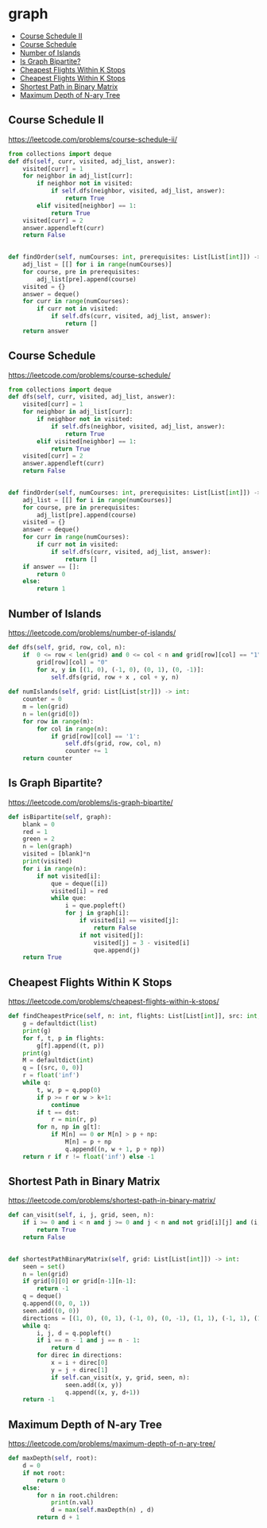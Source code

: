 # graph

+ [Course Schedule II](#course-schedule-II)
+ [Course Schedule](#course-schedule)
+ [Number of Islands](#number-of-islands)
+ [Is Graph Bipartite?](#is-graph-bipartite)
+ [Cheapest Flights Within K Stops](#cheapest-flights-within-k-stops)
+ [Cheapest Flights Within K Stops](#cheapest-flights-within-k-stops)
+ [Shortest Path in Binary Matrix](#shortest-path-in-binary-matrix)
+ [Maximum Depth of N-ary Tree](#maximum-depth-of-n-ary-Tree)

## Course Schedule II

https://leetcode.com/problems/course-schedule-ii/

```python
from collections import deque
def dfs(self, curr, visited, adj_list, answer):
    visited[curr] = 1 
    for neighbor in adj_list[curr]:
        if neighbor not in visited:
            if self.dfs(neighbor, visited, adj_list, answer):
                return True
        elif visited[neighbor] == 1:
            return True
    visited[curr] = 2
    answer.appendleft(curr)
    return False
    

def findOrder(self, numCourses: int, prerequisites: List[List[int]]) -> List[int]:
    adj_list = [[] for i in range(numCourses)]
    for course, pre in prerequisites:
        adj_list[pre].append(course)
    visited = {}
    answer = deque()
    for curr in range(numCourses):
        if curr not in visited:
            if self.dfs(curr, visited, adj_list, answer):
                return []
    return answer
```


## Course Schedule

https://leetcode.com/problems/course-schedule/

```python
from collections import deque
def dfs(self, curr, visited, adj_list, answer):
    visited[curr] = 1 
    for neighbor in adj_list[curr]:
        if neighbor not in visited:
            if self.dfs(neighbor, visited, adj_list, answer):
                return True
        elif visited[neighbor] == 1:
            return True
    visited[curr] = 2
    answer.appendleft(curr)
    return False
    

def findOrder(self, numCourses: int, prerequisites: List[List[int]]) -> List[int]:
    adj_list = [[] for i in range(numCourses)]
    for course, pre in prerequisites:
        adj_list[pre].append(course)
    visited = {}
    answer = deque()
    for curr in range(numCourses):
        if curr not in visited:
            if self.dfs(curr, visited, adj_list, answer):
                return []
    if answer == []:
        return 0
    else:
        return 1
```


## Number of Islands

https://leetcode.com/problems/number-of-islands/

```python
def dfs(self, grid, row, col, n):
    if  0 <= row < len(grid) and 0 <= col < n and grid[row][col] == "1":
        grid[row][col] = "0"
        for x, y in [(1, 0), (-1, 0), (0, 1), (0, -1)]:
            self.dfs(grid, row + x , col + y, n)
        
def numIslands(self, grid: List[List[str]]) -> int:
    counter = 0
    m = len(grid)
    n = len(grid[0])
    for row in range(m):
        for col in range(n):
            if grid[row][col] == '1':
                self.dfs(grid, row, col, n)
                counter += 1
    return counter 
```


## Is Graph Bipartite?

https://leetcode.com/problems/is-graph-bipartite/

```python
def isBipartite(self, graph):
    blank = 0
    red = 1
    green = 2
    n = len(graph)
    visited = [blank]*n
    print(visited)
    for i in range(n):
        if not visited[i]:
            que = deque([i])
            visited[i] = red
            while que:
                i = que.popleft()
                for j in graph[i]:
                    if visited[i] == visited[j]:
                        return False
                    if not visited[j]:
                        visited[j] = 3 - visited[i]
                        que.append(j)
    return True
```


## Cheapest Flights Within K Stops

https://leetcode.com/problems/cheapest-flights-within-k-stops/

```python
def findCheapestPrice(self, n: int, flights: List[List[int]], src: int, dst: int, k: int) -> int:
    g = defaultdict(list)
    print(g)
    for f, t, p in flights:
        g[f].append((t, p))
    print(g)
    M = defaultdict(int)
    q = [(src, 0, 0)]
    r = float('inf')
    while q:
        t, w, p = q.pop(0)
        if p >= r or w > k+1:
            continue
        if t == dst:
            r = min(r, p)
        for n, np in g[t]:
            if M[n] == 0 or M[n] > p + np:
                M[n] = p + np
                q.append((n, w + 1, p + np))
    return r if r != float('inf') else -1
```


## Shortest Path in Binary Matrix

https://leetcode.com/problems/shortest-path-in-binary-matrix/

```python
def can_visit(self, i, j, grid, seen, n):
    if i >= 0 and i < n and j >= 0 and j < n and not grid[i][j] and (i,j) not in seen:
        return True
    return False
    

def shortestPathBinaryMatrix(self, grid: List[List[int]]) -> int:
    seen = set()
    n = len(grid)
    if grid[0][0] or grid[n-1][n-1]:
        return -1
    q = deque()
    q.append((0, 0, 1))
    seen.add((0, 0))
    directions = [(1, 0), (0, 1), (-1, 0), (0, -1), (1, 1), (-1, 1), (1, -1), (-1, -1)]
    while q:
        i, j, d = q.popleft()
        if i == n - 1 and j == n - 1:
            return d    
        for direc in directions:
            x = i + direc[0]
            y = j + direc[1]
            if self.can_visit(x, y, grid, seen, n):
                seen.add((x, y))
                q.append((x, y, d+1))
    return -1
```


## Maximum Depth of N-ary Tree

https://leetcode.com/problems/maximum-depth-of-n-ary-tree/

```python
def maxDepth(self, root):
    d = 0
    if not root:
        return 0
    else:
        for n in root.children:
            print(n.val)
            d = max(self.maxDepth(n) , d)  
        return d + 1
```




